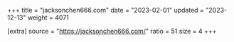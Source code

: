 +++
title = "jacksonchen666.com"
date = "2023-02-01"
updated = "2023-12-13"
weight = 4071

[extra]
source = "https://jacksonchen666.com/"
ratio = 51
size = 4
+++
